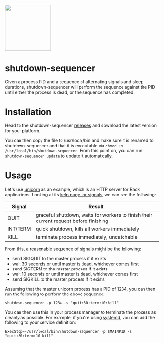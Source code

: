 <img src="http://cdn2-cloud66-com.s3.amazonaws.com/images/oss-sponsorship.png" width=150/>

# shutdown-sequencer
Given a process PID and a sequence of alternating signals and sleep durations, shutdown-sequencer will perform the sequence against the PID until either the process is dead, or the sequence has completed.

# Installation
Head to the shutdown-sequencer [releases](https://github.com/cloud66/shutdown-sequencer/releases/latest) and download the latest version for your platform.

You can then copy the file to /usr/local/bin and make sure it is renamed to shutdown-sequencer and that it is executable via `chmod +x /usr/local/bin/shutdown-sequencer`. From this point on, you can run `shutdown-sequencer update` to update it automatically.

# Usage
Let's use [unicorn](https://github.com/defunkt/unicorn) as an example, which is an HTTP server for Rack applications. Looking at its [help page for signals](https://github.com/defunkt/unicorn/blob/master/SIGNALS), we can see the following:

Signal | Result
--- | ---
QUIT | graceful shutdown, waits for workers to finish their current request before finishing
INT/TERM | quick shutdown, kills all workers immediately
KILL | terminate process immediately, uncatchable

From this, a reasonable sequence of signals might be the following:
- send SIGQUIT to the master process if it exists
- wait 30 seconds or until master is dead, whichever comes first
- send SIGTERM to the master process if it exists
- wait 10 seconds or until master is dead, whichever comes first
- send SIGKILL to the master process if it exists

Assuming that the master unicorn process has a PID of 1234, you can then run the following to perform the above sequence:
```
shutdown-sequencer -p 1234 -s "quit:30:term:10:kill"
```

You can then use this in your process manager to terminate the process as cleanly as possible. For example, if you're using [systemd](https://www.freedesktop.org/wiki/Software/systemd/), you can add the following to your service definition:
```
ExecStop=-/usr/local/bin/shutdown-sequencer -p $MAINPID -s "quit:30:term:10:kill"
```
